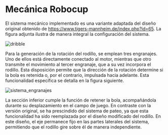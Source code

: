 # Mecánica Robocup
El sistema mecánico implementado es una variante adaptada del diseño original obtenido de https://www.tigers-mannheim.de/index.php?id=65. La figura adjunta ilustra de manera integral la configuración del sistema.

![dribble](https://github.com/IsabellaBermon/Robocup/assets/42179443/33aa17fd-d1ae-4c32-ad7a-9fc1bf99c4a7)

Para la generación de la rotación del rodillo, se emplean tres engranajes. Uno de ellos está directamente conectado al motor, mientras que otro transmite el movimiento al tercer engranaje, que a su vez incorpora el rodillo. Esta disposición permite que la dirección de la rotación determine si la bola es retenida o, por el contrario, impulsada hacia adelante. Esta funcionalidad específica se detalla en la figura siguiente.

![sistema_engranajes](https://github.com/IsabellaBermon/Robocup/assets/42179443/bfad6449-e231-4523-a75e-ce0f1927f051)

La sección inferior cumple la función de retener la bola, acompañándola durante su desplazamiento en el campo de juego. En contraste con la versión original, se ha prescindido del sistema de pateo, ya que esta funcionalidad ha sido reemplazada por el diseño modificado del rodillo. En este diseño, el eje permanece fijo en las partes laterales del sistema, permitiendo que el rodillo gire sobre él de manera independiente.
